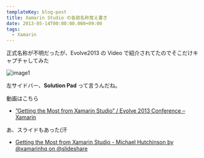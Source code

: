 ```yaml
---
templateKey: blog-post
title: Xamarin Studio の各部名称覚え書き
date: 2013-05-14T00:00:00.000+09:00
tags:
  - Xamarin
---
```

正式名称が不明だったが、Evolve2013 の Video で紹介されてたのでそこだけキャプチャしてみた
<!--more-->
![image1](/img/posts/getting_the_most_from_xamarin_studio.png)

左サイドバー、**Solution Pad** って言うんだね。

動画はこちら

* [”Getting the Most from Xamarin Studio” / Evolve 2013 Conference – Xamarin](http://xamarin.com/evolve/2013#session-9v0ezipgkx)

あ、スライドもあった(汗

* [Getting the Most from Xamarin Studio - Michael Hutchinson by @xamarinhq on @slideshare](http://www.slideshare.net/Xamarin/getting-the-most-from-xamarin-studio-michael-hutchinson)